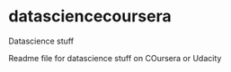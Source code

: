 datasciencecoursera
===================

Datascience stuff

Readme file for datascience stuff on COursera or Udacity
